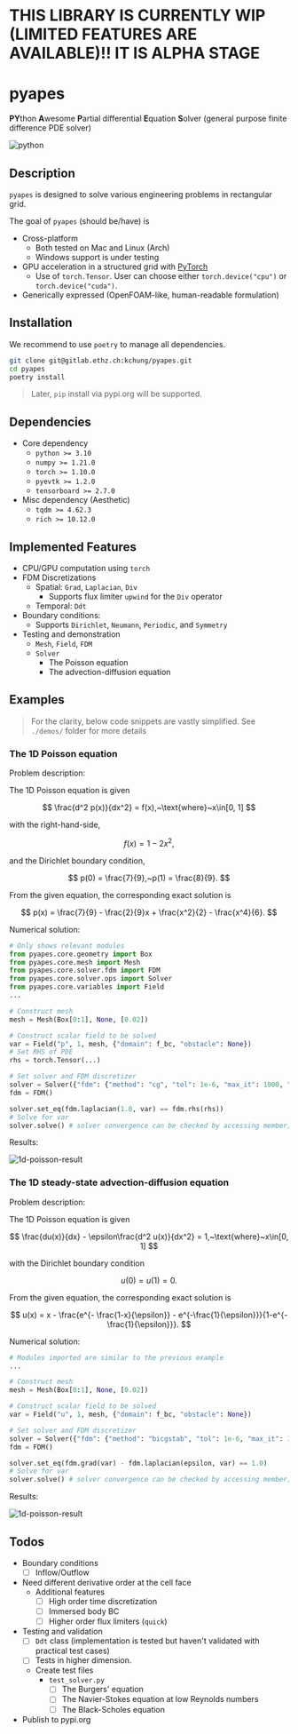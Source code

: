 
# THIS LIBRARY IS CURRENTLY WIP (LIMITED FEATURES ARE AVAILABLE)!! IT IS ALPHA STAGE

# pyapes

**PY**thon **A**wesome **P**artial differential **E**quation **S**olver (general purpose finite difference PDE solver)

![python](http://ForTheBadge.com/images/badges/made-with-python.svg)

## Description

`pyapes` is designed to solve various engineering problems in rectangular grid.

The goal of `pyapes` (should be/have) is

- Cross-platform
  - Both tested on Mac and Linux (Arch)
  - Windows support is under testing
- GPU acceleration in a structured grid with [PyTorch](https://pytorch.org)
  - Use of `torch.Tensor`. User can choose either `torch.device("cpu")` or `torch.device("cuda")`.
- Generically expressed (OpenFOAM-like, human-readable formulation)

## Installation

We recommend to use `poetry` to manage all dependencies.

```bash
git clone git@gitlab.ethz.ch:kchung/pyapes.git
cd pyapes
poetry install
```

> Later, `pip` install via pypi.org will be supported.

## Dependencies

- Core dependency
  - `python >= 3.10`
  - `numpy >= 1.21.0`
  - `torch >= 1.10.0`
  - `pyevtk >= 1.2.0`
  - `tensorboard >= 2.7.0`
- Misc dependency (Aesthetic)
  - `tqdm >= 4.62.3`
  - `rich >= 10.12.0`

## Implemented Features

- CPU/GPU computation using `torch`
- FDM Discretizations
  - Spatial: `Grad`, `Laplacian`, `Div`
    - Supports flux limiter `upwind` for the `Div` operator
  - Temporal: `Ddt`
- Boundary conditions:
  - Supports `Dirichlet`, `Neumann`, `Periodic`, and `Symmetry`
- Testing and demonstration
  - `Mesh`, `Field`, `FDM`
  - `Solver`
    - The Poisson equation
    - The advection-diffusion equation

## Examples

> For the clarity, below code snippets are vastly simplified. See `./demos/` folder for more details

### The 1D Poisson equation

Problem description:

The 1D Poisson equation is given

$$
\frac{d^2 p(x)}{dx^2} = f(x),~\text{where}~x\in[0, 1]
$$

with the right-hand-side,

$$
f(x) = 1 - 2 x^2,
$$

and the Dirichlet boundary condition,

$$
p(0) = \frac{7}{9},~p(1) = \frac{8}{9}.
$$

From the given equation, the corresponding exact solution is

$$
p(x) = \frac{7}{9} - \frac{2}{9}x + \frac{x^2}{2} - \frac{x^4}{6}.
$$

Numerical solution:

```python
# Only shows relevant modules
from pyapes.core.geometry import Box
from pyapes.core.mesh import Mesh
from pyapes.core.solver.fdm import FDM
from pyapes.core.solver.ops import Solver
from pyapes.core.variables import Field
...

# Construct mesh
mesh = Mesh(Box[0:1], None, [0.02])

# Construct scalar field to be solved
var = Field("p", 1, mesh, {"domain": f_bc, "obstacle": None})
# Set RHS of PDE
rhs = torch.Tensor(...)

# Set solver and FDM discretizer
solver = Solver({"fdm": {"method": "cg", "tol": 1e-6, "max_it": 1000, "report" True}})
fdm = FDM()

solver.set_eq(fdm.laplacian(1.0, var) == fdm.rhs(rhs))
# Solve for var
solver.solve() # solver convergence can be checked by accessing member, `solver.report`
```

Results:

![1d-poisson-result](./assets/demo_figs/poisson_1d.png)

### The 1D steady-state advection-diffusion equation

Problem description:

The 1D Poisson equation is given

$$
\frac{du(x)}{dx} - \epsilon\frac{d^2 u(x)}{dx^2} = 1,~\text{where}~x\in[0, 1]
$$

with the Dirichlet boundary condition

$$
u(0) = u(1) = 0.
$$

From the given equation, the corresponding exact solution is

$$
u(x) = x - \frac{e^{- \frac{1-x}{\epsilon}} - e^{-\frac{1}{\epsilon}}}{1-e^{-\frac{1}{\epsilon}}}.
$$

Numerical solution:

```python
# Modules imported are similar to the previous example
...

# Construct mesh
mesh = Mesh(Box[0:1], None, [0.02])

# Construct scalar field to be solved
var = Field("u", 1, mesh, {"domain": f_bc, "obstacle": None})

# Set solver and FDM discretizer
solver = Solver({"fdm": {"method": "bicgstab", "tol": 1e-6, "max_it": 1000, "report" True}})
fdm = FDM()

solver.set_eq(fdm.grad(var) - fdm.laplacian(epsilon, var) == 1.0)
# Solve for var
solver.solve() # solver convergence can be checked by accessing member, `solver.report`
```

Results:

![1d-poisson-result](./assets/demo_figs/advection_diffusion_1d.png)

## Todos

- Boundary conditions
  - [ ] Inflow/Outflow
- Need different derivative order at the cell face
  - Additional features
    - [ ] High order time discretization
    - [ ] Immersed body BC
    - [ ] Higher order flux limiters (`quick`)
- Testing and validation
  - [ ] `Ddt` class (implementation is tested but haven't validated with practical test cases)
  - [ ] Tests in higher dimension.
  - Create test files
    - `test_solver.py`
      - [ ] The Burgers' equation
      - [ ] The Navier-Stokes equation at low Reynolds numbers
      - [ ] The Black-Scholes equation
- Publish to pypi.org
